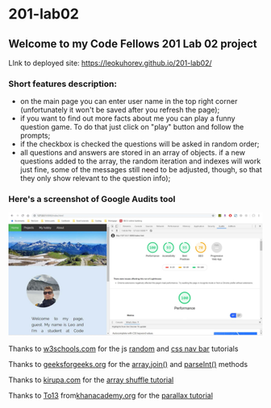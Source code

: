 # 201-lab02
## Welcome to my Code Fellows 201 Lab 02 project

LInk to deployed site: https://leokuhorev.github.io/201-lab02/

### Short features description:
- on the main page you can enter user name in the top right corner (unfortunately it won't be saved after you refresh the page);
- if you want to find out more facts about me you can play a funny question game. To do that just click on "play" button and follow the prompts;
- if the checkbox is checked the questions will be asked in random order;
- all questions and answers are stored in an array of objects. if a new questions added to the array, the random iteration and indexes will work just fine, some of the messages still need to be adjusted, though, so that they only show relevant to the question info);

### Here's a screenshot of Google Audits tool
![Google accessibility tool](images/20190813.jpg)


Thanks to [w3schools.com](https://www.w3schools.com/) for the js [random](https://www.w3schools.com/js/js_random.asp) and [css nav bar](https://www.w3schools.com/howto/howto_css_dropdown.asp) tutorials

Thanks to [geeksforgeeks.org](https://www.geeksforgeeks.org) for the [array.join()](https://www.geeksforgeeks.org/javascript-array-join-method/) and [parseInt()](https://www.geeksforgeeks.org/string-to-integer-in-java-parseint/) methods

Thanks to [kirupa.com](https://www.kirupa.com) for the [array shuffle tutorial](https://www.kirupa.com/html5/shuffling_array_js.htm)

Thanks to [To13](https://www.khanacademy.org/profile/epophoney13/) from[khanacademy.org](https://www.khanacademy.org/) for the [parallax tutorial](https://www.khanacademy.org/computer-programming/parallax-scroll-effect-css/6010241287487488)